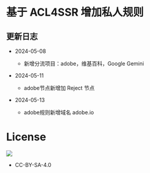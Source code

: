 # 基于 ACL4SSR 增加私人规则

## 更新日志

* 2024-05-08
  * 新增分流项目：adobe，维基百科，Google Gemini

* 2024-05-11
  * adobe节点新增加 Reject 节点

* 2024-05-13
  * adobe规则新增域名 adobe.io

# License		
[![](https://licensebuttons.net/l/by-sa/4.0/88x31.png)](https://creativecommons.org/licenses/by-sa/4.0/deed.zh)
* CC-BY-SA-4.0
